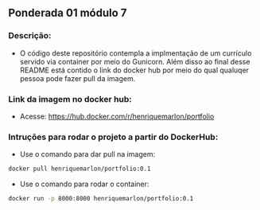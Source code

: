 ## Ponderada 01 módulo 7

### Descrição:
- O código deste repositório contempla a implmentação de um currículo servido via container por meio do Gunicorn. Além disso ao final desse README está contido o link do docker hub por meio do qual qualuqer pessoa pode fazer pull da imagem.

### Link da imagem no docker hub:
- Acesse: https://hub.docker.com/r/henriquemarlon/portfolio

### Intruções para rodar o projeto a partir do DockerHub:
- Use o comando para dar pull na imagem:
```bash
docker pull henriquemarlon/portfolio:0.1
```

- Use o comando para rodar o container:
```bash
docker run -p 8000:8000 henriquemarlon/portfolio:0.1
```
